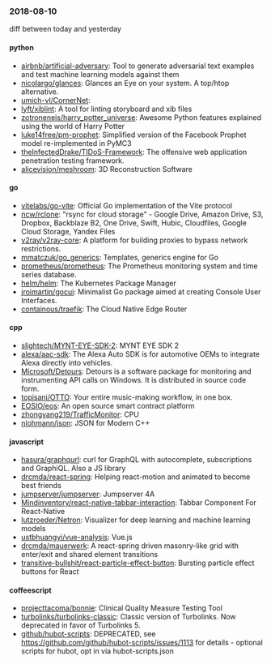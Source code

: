 ### 2018-08-10
diff between today and yesterday

#### python
* [airbnb/artificial-adversary](https://github.com/airbnb/artificial-adversary):  Tool to generate adversarial text examples and test machine learning models against them
* [nicolargo/glances](https://github.com/nicolargo/glances): Glances an Eye on your system. A top/htop alternative.
* [umich-vl/CornerNet](https://github.com/umich-vl/CornerNet): 
* [lyft/xiblint](https://github.com/lyft/xiblint): A tool for linting storyboard and xib files
* [zotroneneis/harry_potter_universe](https://github.com/zotroneneis/harry_potter_universe): Awesome Python features explained using the world of Harry Potter
* [luke14free/pm-prophet](https://github.com/luke14free/pm-prophet): Simplified version of the Facebook Prophet model re-implemented in PyMC3
* [theInfectedDrake/TIDoS-Framework](https://github.com/theInfectedDrake/TIDoS-Framework): The offensive web application penetration testing framework.
* [alicevision/meshroom](https://github.com/alicevision/meshroom): 3D Reconstruction Software

#### go
* [vitelabs/go-vite](https://github.com/vitelabs/go-vite): Official Go implementation of the Vite protocol
* [ncw/rclone](https://github.com/ncw/rclone): "rsync for cloud storage" - Google Drive, Amazon Drive, S3, Dropbox, Backblaze B2, One Drive, Swift, Hubic, Cloudfiles, Google Cloud Storage, Yandex Files
* [v2ray/v2ray-core](https://github.com/v2ray/v2ray-core): A platform for building proxies to bypass network restrictions.
* [mmatczuk/go_generics](https://github.com/mmatczuk/go_generics): Templates, generics engine for Go
* [prometheus/prometheus](https://github.com/prometheus/prometheus): The Prometheus monitoring system and time series database.
* [helm/helm](https://github.com/helm/helm): The Kubernetes Package Manager
* [jroimartin/gocui](https://github.com/jroimartin/gocui): Minimalist Go package aimed at creating Console User Interfaces.
* [containous/traefik](https://github.com/containous/traefik): The Cloud Native Edge Router

#### cpp
* [slightech/MYNT-EYE-SDK-2](https://github.com/slightech/MYNT-EYE-SDK-2): MYNT EYE SDK 2
* [alexa/aac-sdk](https://github.com/alexa/aac-sdk): The Alexa Auto SDK is for automotive OEMs to integrate Alexa directly into vehicles.
* [Microsoft/Detours](https://github.com/Microsoft/Detours): Detours is a software package for monitoring and instrumenting API calls on Windows. It is distributed in source code form.
* [topisani/OTTO](https://github.com/topisani/OTTO): Your entire music-making workflow, in one box.
* [EOSIO/eos](https://github.com/EOSIO/eos): An open source smart contract platform
* [zhongyang219/TrafficMonitor](https://github.com/zhongyang219/TrafficMonitor): CPU
* [nlohmann/json](https://github.com/nlohmann/json): JSON for Modern C++

#### javascript
* [hasura/graphqurl](https://github.com/hasura/graphqurl): curl for GraphQL with autocomplete, subscriptions and GraphiQL. Also a JS library
* [drcmda/react-spring](https://github.com/drcmda/react-spring):  Helping react-motion and animated to become best friends
* [jumpserver/jumpserver](https://github.com/jumpserver/jumpserver): Jumpserver 4A 
* [Mindinventory/react-native-tabbar-interaction](https://github.com/Mindinventory/react-native-tabbar-interaction): Tabbar Component For React-Native
* [lutzroeder/Netron](https://github.com/lutzroeder/Netron): Visualizer for deep learning and machine learning models
* [ustbhuangyi/vue-analysis](https://github.com/ustbhuangyi/vue-analysis):  Vue.js 
* [drcmda/mauerwerk](https://github.com/drcmda/mauerwerk):  A react-spring driven masonry-like grid with enter/exit and shared element transitions
* [transitive-bullshit/react-particle-effect-button](https://github.com/transitive-bullshit/react-particle-effect-button): Bursting particle effect buttons for React 

#### coffeescript
* [projecttacoma/bonnie](https://github.com/projecttacoma/bonnie): Clinical Quality Measure Testing Tool
* [turbolinks/turbolinks-classic](https://github.com/turbolinks/turbolinks-classic): Classic version of Turbolinks. Now deprecated in favor of Turbolinks 5.
* [github/hubot-scripts](https://github.com/github/hubot-scripts): DEPRECATED, see https://github.com/github/hubot-scripts/issues/1113 for details - optional scripts for hubot, opt in via hubot-scripts.json
